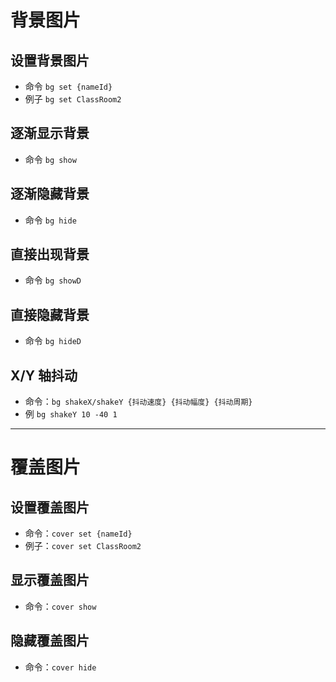 # 背景图片

## 设置背景图片

- 命令 `bg set {nameId}`
- 例子 `bg set ClassRoom2`

## 逐渐显示背景

- 命令 `bg show`

## 逐渐隐藏背景

- 命令 `bg hide`

## 直接出现背景

- 命令 `bg showD`

## 直接隐藏背景

- 命令 `bg hideD`

## X/Y 轴抖动

- 命令：`bg shakeX/shakeY {抖动速度} {抖动幅度} {抖动周期}`
- 例 `bg shakeY 10 -40 1`

---

# 覆盖图片

## 设置覆盖图片

- 命令：`cover set {nameId}`
- 例子：`cover set ClassRoom2`

## 显示覆盖图片

- 命令：`cover show`

## 隐藏覆盖图片

- 命令：`cover hide`
